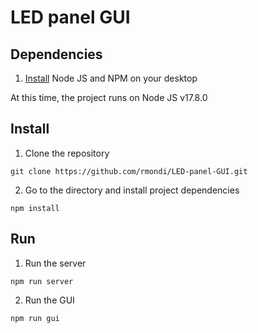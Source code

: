 LED panel GUI
=============

Dependencies
------------
1. [Install](https://www.digitalocean.com/community/tutorials/how-to-install-node-js-on-ubuntu-20-04#option-3-installing-node-using-the-node-version-manager) Node JS and NPM on your desktop 

At this time, the project runs on Node JS v17.8.0


Install
-------

1. Clone the repository
```
git clone https://github.com/rmondi/LED-panel-GUI.git
```
2. Go to the directory and install project dependencies
```
npm install
```

Run
---
1. Run the server
```
npm run server
```
2. Run the GUI
```
npm run gui
```
